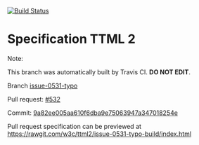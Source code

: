 [![Build Status](https://travis-ci.org/w3c/ttml2.svg?branch=issue-0531-typo)](https://travis-ci.org/w3c/ttml2)


# Specification TTML 2


Note:


This branch was automatically built by Travis CI. <b>DO NOT EDIT</b>.


 Branch [issue-0531-typo](https://github.com/w3c/ttml2/tree/issue-0531-typo)


 Pull request: [#532](https://github.com/w3c/ttml2/pull/532)


 Commit: [9a82ee005aa610f6dba9e75063947a347018254e](https://github.com/w3c/ttml2/commit/9a82ee005aa610f6dba9e75063947a347018254e)

Pull request specification can be previewed at https://rawgit.com/w3c/ttml2/issue-0531-typo-build/index.html



